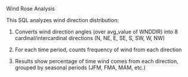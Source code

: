Wind Rose Analysis

This SQL analyzes wind direction distribution:

1. Converts wind direction angles (over avg_value of WNDDIR) into 8 cardinal/intercardinal directions (N, NE, E, SE, S, SW, W, NW)

2. For each time period, counts frequency of wind from each direction

3. Results show percentage of time wind comes from each direction, grouped by seasonal periods (JFM, FMA, MAM, etc.)
